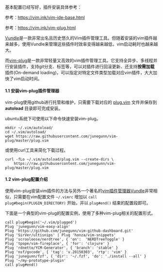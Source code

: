 基本配置已经写好，插件安装具体参考：

参考：https://vim.ink/vim-ide-base.html

参考：https://vim.ink/vim-plug.html

[Vundle](https://vim.ink/vim-plugin-manager.html)是一款非常出名且历史悠久的Vim插件管理工具。但随着安装的vim插件越来越多，使用Vundle来管理这些插件时效率变得越来越低，vim启动耗时也越来越大。

而[vim-plug](https://github.com/junegunn/vim-plug)是一款非常轻量又高效的vim插件管理工具。它支持全异步、多线程并行安装插件，支持git分支、标签等，可以对插件进行回滚更新、还支持**按需加载**插件(On-demand loading)，可以指定对特定文件类型加载对应vim插件，大大加快了vim启动时间。

#### 1.1 安装vim-plug插件管理器

vim-plug使用github进行托管和维护，只需要下载对应的 [plug.vim](https://raw.githubusercontent.com/junegunn/vim-plug/master/plug.vim) 文件并保存到 **autoload** 目录即可完成安装。

ubuntu系统下可使用以下命令快速安装vim-plug。

```
mkdir ~/.vim/autoload/
cd ~/.vim/autoload/
wget https://raw.githubusercontent.com/junegunn/vim-plug/master/plug.vim
```

或使用curl工具来简化下载过程。

```
curl -fLo ~/.vim/autoload/plug.vim --create-dirs \
    https://raw.githubusercontent.com/junegunn/vim-plug/master/plug.vim
```

#### 1.2 vim-plug配置介绍

使用vim-plug安装vim插件的方法与另外一个著名的[vim插件管理器Vundle](https://vim.ink/vim-plugin-manager.html)非常相似，只需要在vim配置文件 `~/.vimrc` 增加以 `call plug#begin(PLUGIN_DIRECTORY)` 开始，并以 `plug#end()` 结束的配置段即可。

下面是一个典型的vim-plug的配置实例，使用了多种vim-plug相关的配置形式。

```
call plug#begin('~/.vim/plugged')
Plug 'junegunn/vim-easy-align'
Plug 'https://github.com/junegunn/vim-github-dashboard.git'
Plug 'SirVer/ultisnips' | Plug 'honza/vim-snippets'
Plug 'scrooloose/nerdtree', { 'on':  'NERDTreeToggle' }
Plug 'tpope/vim-fireplace', { 'for': 'clojure' }
Plug 'rdnetto/YCM-Generator', { 'branch': 'stable' }
Plug 'nsf/gocode', { 'tag': 'v.20150303', 'rtp': 'vim' }
Plug 'junegunn/fzf', { 'dir': '~/.fzf', 'do': './install --all' }
Plug '~/my-prototype-plugin'
call plug#end()
```
